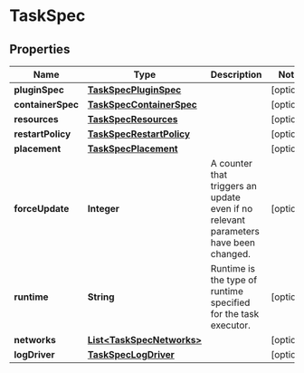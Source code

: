 
# TaskSpec

## Properties
Name | Type | Description | Notes
------------ | ------------- | ------------- | -------------
**pluginSpec** | [**TaskSpecPluginSpec**](TaskSpecPluginSpec.md) |  |  [optional]
**containerSpec** | [**TaskSpecContainerSpec**](TaskSpecContainerSpec.md) |  |  [optional]
**resources** | [**TaskSpecResources**](TaskSpecResources.md) |  |  [optional]
**restartPolicy** | [**TaskSpecRestartPolicy**](TaskSpecRestartPolicy.md) |  |  [optional]
**placement** | [**TaskSpecPlacement**](TaskSpecPlacement.md) |  |  [optional]
**forceUpdate** | **Integer** | A counter that triggers an update even if no relevant parameters have been changed. |  [optional]
**runtime** | **String** | Runtime is the type of runtime specified for the task executor. |  [optional]
**networks** | [**List&lt;TaskSpecNetworks&gt;**](TaskSpecNetworks.md) |  |  [optional]
**logDriver** | [**TaskSpecLogDriver**](TaskSpecLogDriver.md) |  |  [optional]



